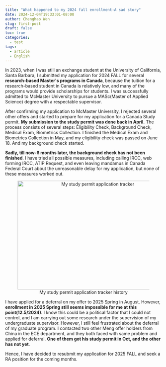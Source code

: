```yaml
---
title: "What happened to my 2024 fall enrollment-A sad story"
date: 2024-12-04T19:33:01-08:00
author: Chenghao Wen
slug: first-post
draft: false
toc: true
categories:
  - test
tags:
  - article
  - English
---
```


In 2023, when I was still an exchange student at the University of California, Santa Barbara, I submitted my application for 2024 FALL for several **research-based Master's programs in Canada**, because the tuition for a research-based student in Canada is relatively low, and many of the programs would provide scholarships for students. I was successfully admitted to McMaster University to pursue a MASc(Master of Applied Science) degree with a respectable supervisor.

After confirming my application to McMaster University, I rejected several other offers and started to prepare for my application for a Canada Study permit. **My submission to the study permit was done back in April.** The process consists of several steps: Eligibility Check, Background Check, Medical Exam, Biometrics Collection. I finished the Medical Exam and Biometrics Collection in May, and my eligibility check was passed on June 18. And my background check started.

**Sadly, till now-6 months later, the background check has not been finished**. I have tried all possible measures, including calling IRCC, web forming IRCC, ATIP Request, and even leaving mandamus in Canada Federal Court about the unreasonable delay for my application, but none of these measures worked out.


<figure style="text-align: center;">
    <img src="\psimages\StudypermitApp.png" alt="My study permit application tracker" style="width: 500px; height: 350px;">
    <figcaption>My study permit application tracker history</figcaption>
</figure>

I have applied for a deferral on my offer to 2025 Spring in August. However, **enrollment in 2025 Spring still seems impossible for me at this point(12.5/2024)**. I know this could be a political factor that I could not control, and I am carrying out some research under the supervision of my undergraduate supervisor. However, I still feel frustrated about the deferral of my graduate program.  I contacted two other Meng offer holders from China in the ECE department, and they both faced with same problem and applied for deferral. **One of them got his study permit in Oct, and the other has not yet**.

Hence, I have decided to resubmit my application for 2025 FALL and seek a RA position for the coming months.




